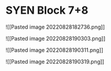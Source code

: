 # SYEN Block 7+8

![[Pasted image 20220828182736.png]]

![[Pasted image 20220828190303.png]]

![[Pasted image 20220828190311.png]]

![[Pasted image 20220828190319.png]]

